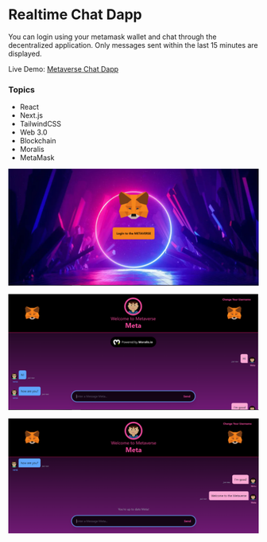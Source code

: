 # Realtime Chat Dapp

You can login using your metamask wallet and chat through the decentralized application. Only messages sent within the last 15 minutes are displayed.

Live Demo: [Metaverse Chat Dapp](https://metaverse-realtime-chat-dapp-nextjs.vercel.app/)

### Topics
- React
- Next.js
- TailwindCSS
- Web 3.0 
- Blockchain
- Moralis
- MetaMask

![Login](https://raw.githubusercontent.com/cllcnkrt/Metaverse-Realtime-Chat-Dapp-Nextjs/main/public/images/metalogin.PNG)

![Login](https://raw.githubusercontent.com/cllcnkrt/Metaverse-Realtime-Chat-Dapp-Nextjs/main/public/images/metaverse1.PNG)

![Login](https://raw.githubusercontent.com/cllcnkrt/Metaverse-Realtime-Chat-Dapp-Nextjs/main/public/images/metaverse2.PNG)
